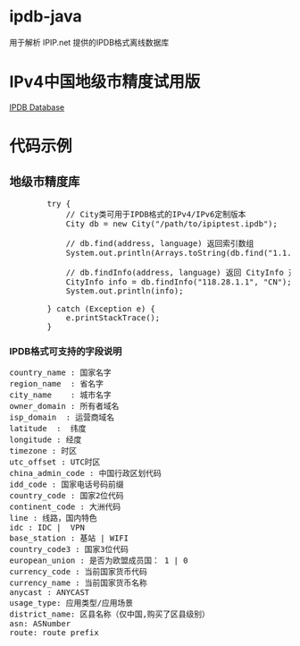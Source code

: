 # ipdb-java
用于解析 IPIP.net 提供的IPDB格式离线数据库

# IPv4中国地级市精度试用版
[IPDB Database](https://www.ipip.net/product/client.html)

# 代码示例
## 地级市精度库
<pre>
        try {
            // City类可用于IPDB格式的IPv4/IPv6定制版本
            City db = new City("/path/to/ipiptest.ipdb");
            
            // db.find(address, language) 返回索引数组
            System.out.println(Arrays.toString(db.find("1.1.1.1", "CN")));

            // db.findInfo(address, language) 返回 CityInfo 对象
            CityInfo info = db.findInfo("118.28.1.1", "CN");
            System.out.println(info);

        } catch (Exception e) {
            e.printStackTrace();
        }
</pre>

### IPDB格式可支持的字段说明
<pre>
country_name : 国家名字 
region_name  : 省名字   
city_name    : 城市名字 
owner_domain : 所有者域名  
isp_domain  : 运营商域名   
latitude  :  纬度 
longitude : 经度    
timezone : 时区  
utc_offset : UTC时区    
china_admin_code : 中国行政区划代码
idd_code : 国家电话号码前缀
country_code : 国家2位代码 
continent_code : 大洲代码  
line : 线路，国内特色
idc : IDC |  VPN  
base_station : 基站 | WIFI
country_code3 : 国家3位代码 
european_union : 是否为欧盟成员国： 1 | 0 
currency_code : 当前国家货币代码   
currency_name : 当前国家货币名称   
anycast : ANYCAST      
usage_type: 应用类型/应用场景
district_name: 区县名称（仅中国,购买了区县级别） 
asn: ASNumber
route: route prefix
</pre>

